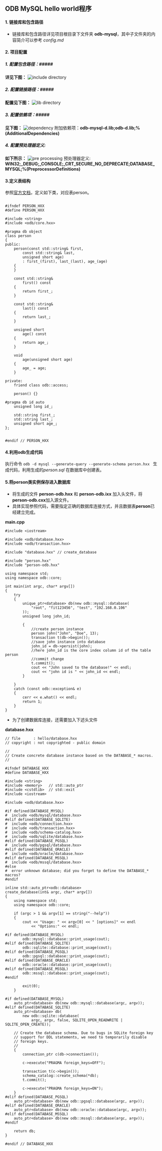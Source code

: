 ## ODB MySQL  hello world程序  ##
#### 1. 链接库和包含路径 ####
- 链接库和包含路径详见项目根目录下文件夹 **odb-mysql**，其中子文件夹的内容简介可以参考 *config.md*

#### 2. 项目配置 ####

##### 1. 配置包含路径：#####

**详见下图：**
![include directory](http://i.imgur.com/PkBoMtd.png)

##### 2. 配置链接路径：#####
**配置见下图：**
![lib directory](http://i.imgur.com/AG3fu0q.png)

##### 3. 配置依赖项：#####
**见下图：**
![dependency](http://i.imgur.com/cEDs8bX.png)
附加依赖项：**odb-mysql-d.lib;odb-d.lib;%(AdditionalDependencies)**

##### 4. 配置预处理器定义: #####
**如下所示：**
![pre processing](http://i.imgur.com/Sg3F94Q.png)
预处理器定义: **WIN32;_DEBUG;_CONSOLE;_CRT_SECURE_NO_DEPRECATE;DATABASE_MYSQL;%(PreprocessorDefinitions)**

#### 3.定义表结构  ####
参照[官方文档](http://www.codesynthesis.com/products/odb/doc/odb-manual.pdf)，定义如下类，对应表person。

```

#ifndef PERSON_HXX
#define PERSON_HXX

#include <string>
#include <odb/core.hxx>

#pragma db object
class person
{
public:
	person(const std::string& first,
		const std::string& last,
		unsigned short age)
		: first_(first), last_(last), age_(age)
	{
	}

	const std::string&
		first() const
	{
		return first_;
	}

	const std::string&
		last() const
	{
		return last_;
	}

	unsigned short
		age() const
	{
		return age_;
	}

	void
		age(unsigned short age)
	{
		age_ = age;
	}

private:
	friend class odb::access;

	person() {}

#pragma db id auto
	unsigned long id_;

	std::string first_;
	std::string last_;
	unsigned short age_;
};


#endif // PERSON_HXX

```
#### 4.利用odb生成代码 ####

执行命令 ```odb -d mysql --generate-query --generate-schema person.hxx ``` 生成代码，利用生成的*person.sql* 在数据库中创建表。
#### 5.将person类实例保存进入数据库 ####
- 将生成的文件 **person-odb.hxx** 和 **person-odb.ixx** 加入头文件，将**person-odb.cxx**加入源文件。
- 具体实现参照代码，需要指定正确的数据库连接方式，并且数据表**person**已经建立完成。

**main.cpp**
```
#include <iostream>

#include <odb/database.hxx>
#include <odb/transaction.hxx>

#include "database.hxx" // create_database

#include "person.hxx"
#include "person-odb.hxx"

using namespace std;
using namespace odb::core;

int main(int argc, char* argv[])
{
	try
	{
		unique_ptr<database> db(new odb::mysql::database(
			"root", "fit123456", "test", "192.168.0.106"
		));
		unsigned long john_id;

		{
			//create person instance
			person john("John", "Doe", 13);
			transaction t(db->begin());
			//save john instance into database
			john_id = db->persist(john);
			//here john_id is the core index column id of the table person
			//commit change 
			t.commit();
			cout << "John saved to the database!" << endl;
			cout << "john id is " << john_id << endl;
		}

	}
	catch (const odb::exception& e)
	{
		cerr << e.what() << endl;
		return 1;
	}
}

```
- 为了创建数据库连接，还需要加入下述头文件

**database.hxx**
```
// file      : hello/database.hxx
// copyright : not copyrighted - public domain

//
// Create concrete database instance based on the DATABASE_* macros.
//

#ifndef DATABASE_HXX
#define DATABASE_HXX

#include <string>
#include <memory>   // std::auto_ptr
#include <cstdlib>  // std::exit
#include <iostream>

#include <odb/database.hxx>

#if defined(DATABASE_MYSQL)
#  include <odb/mysql/database.hxx>
#elif defined(DATABASE_SQLITE)
#  include <odb/connection.hxx>
#  include <odb/transaction.hxx>
#  include <odb/schema-catalog.hxx>
#  include <odb/sqlite/database.hxx>
#elif defined(DATABASE_PGSQL)
#  include <odb/pgsql/database.hxx>
#elif defined(DATABASE_ORACLE)
#  include <odb/oracle/database.hxx>
#elif defined(DATABASE_MSSQL)
#  include <odb/mssql/database.hxx>
#else
#  error unknown database; did you forget to define the DATABASE_* macros?
#endif

inline std::auto_ptr<odb::database>
create_database(int& argc, char* argv[])
{
	using namespace std;
	using namespace odb::core;

	if (argc > 1 && argv[1] == string("--help"))
	{
		cout << "Usage: " << argv[0] << " [options]" << endl
			<< "Options:" << endl;

#if defined(DATABASE_MYSQL)
		odb::mysql::database::print_usage(cout);
#elif defined(DATABASE_SQLITE)
		odb::sqlite::database::print_usage(cout);
#elif defined(DATABASE_PGSQL)
		odb::pgsql::database::print_usage(cout);
#elif defined(DATABASE_ORACLE)
		odb::oracle::database::print_usage(cout);
#elif defined(DATABASE_MSSQL)
		odb::mssql::database::print_usage(cout);
#endif

		exit(0);
	}

#if defined(DATABASE_MYSQL)
	auto_ptr<database> db(new odb::mysql::database(argc, argv));
#elif defined(DATABASE_SQLITE)
	auto_ptr<database> db(
		new odb::sqlite::database(
			argc, argv, false, SQLITE_OPEN_READWRITE | SQLITE_OPEN_CREATE));

	// Create the database schema. Due to bugs in SQLite foreign key
	// support for DDL statements, we need to temporarily disable
	// foreign keys.
	//
	{
		connection_ptr c(db->connection());

		c->execute("PRAGMA foreign_keys=OFF");

		transaction t(c->begin());
		schema_catalog::create_schema(*db);
		t.commit();

		c->execute("PRAGMA foreign_keys=ON");
	}
#elif defined(DATABASE_PGSQL)
	auto_ptr<database> db(new odb::pgsql::database(argc, argv));
#elif defined(DATABASE_ORACLE)
	auto_ptr<database> db(new odb::oracle::database(argc, argv));
#elif defined(DATABASE_MSSQL)
	auto_ptr<database> db(new odb::mssql::database(argc, argv));
#endif

	return db;
}

#endif // DATABASE_HXX

```